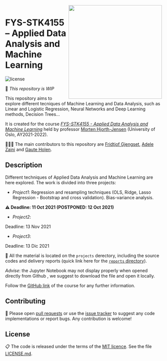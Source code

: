 
 <img align="right" width="300" src="https://user-images.githubusercontent.com/59051647/134805563-ac2b3d50-c0b2-4acd-a22a-32d7dc1fd999.jpg">

 # FYS-STK4155 – Applied Data Analysis and Machine Learning

![license](https://img.shields.io/github/license/adelezaini/MachineLearning)

🚧 *This repository is WIP*

This repository aims to explore different tecniques of Machine Learning and Data Analysis, such as Linear and Logistic Regression, Neural Networks and Deep Learning methods, Decision Trees...

It is created for the course [*FYS-STK4155 - Applied Data Analysis and Machine Learning*](https://www.uio.no/studier/emner/matnat/fys/FYS-STK4155/index-eng.html) held by professor [Morten Hjorth-Jensen](https://github.com/mhjensen) (University of Oslo, AY2021-2022).

👩🏻‍💻 The main contributors to this repository are [Fridtjof Gjengset](https://github.com/fridtjrg), [Adele Zaini](https://github.com/adelezaini) and [Gaute Holen](https://github.com/GauteHolen).


## Description
Different techniques of Applied Data Analysis and Machine Learning are here explored. The work is divided into three projects:

- *Project1*: Regression and resampling techniques (OLS, Ridge, Lasso Regression - Bootstrap and cross validation). Bias-variance analysis.

**⚠️ Deadline: 11 Oct 2021 (POSTPONED: 12 Oct 2021)**
- *Project2*:

Deadline: 13 Nov 2021

- *Project3*:

Deadline: 13 Dic 2021

📂 All the material is located on the ```projects``` derectory, including the source codes and delivery reports (quick link here for the [```reports``` directory](https://github.com/fridtjrg/FYS-STK4155/tree/main/projects/reports)).

*Advise*: the Jupyter Notebook may not display properly when opened directly from Github , we suggest to download the file and open it locally.

Follow the [GitHub link](https://github.com/CompPhysics/MachineLearning) of the course for any further information.


## Contributing

🚧 Please open [pull requests](https://github.com/fridtjrg/FYS-STK4155/pulls) or use the [issue tracker](https://github.com/fridtjrg/FYS-STK4155/issues) to suggest any code implementations or report bugs. Any contribution is welcome! 

## License

📋 The code is released under the terms of the [MIT licence](https://opensource.org/licenses/MIT). See the file [LICENSE.md](https://github.com/fridtjrg/FYS-STK4155/blob/master/LICENSE).
